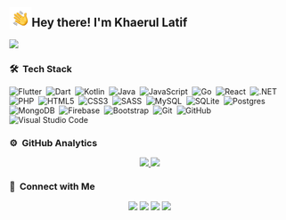 <img alt="Night Coding" src="Hand%20Wave.gif" width='40' align="left"/><h2>Hey there! I'm Khaerul Latif</h2>

![](https://readme-typing-svg.herokuapp.com?lines=Software+Developer;Mobile+Developer;Flutter+Developer;IT+Developer;Application+Developer;Web+Developer;FullStack+Developer;FrontEnd+Developer;BackEnd+Developer;)

<!-- ## 👋 &nbsp;Hey there! I'm Rohman Beny Riyanto -->

### 🛠 &nbsp;Tech Stack

![Flutter](https://img.shields.io/badge/Flutter-%2302569B.svg?style=for-the-badge&logo=Flutter&logoColor=white)&nbsp;
![Dart](https://img.shields.io/badge/dart-%230175C2.svg?style=for-the-badge&logo=dart&logoColor=white)&nbsp;
![Kotlin](https://img.shields.io/badge/kotlin-%237F52FF.svg?style=for-the-badge&logo=kotlin&logoColor=white)&nbsp;
![Java](https://img.shields.io/badge/java-%23ED8B00.svg?style=for-the-badge&logo=Java&logoColor=white)&nbsp;
![JavaScript](https://img.shields.io/badge/javascript-%23323330.svg?style=for-the-badge&logo=javascript&logoColor=%23F7DF1E)&nbsp;
![Go](https://img.shields.io/badge/go-%2300ADD8.svg?style=for-the-badge&logo=go&logoColor=white)&nbsp;
![React](https://img.shields.io/badge/react-%2320232a.svg?style=for-the-badge&logo=react&logoColor=%2361DAFB)&nbsp;
![.NET](https://img.shields.io/badge/.NET-5C2D91?style=for-the-badge&logo=dotnet&logoColor=white)&nbsp;
![PHP](https://img.shields.io/badge/php-%23777BB4.svg?style=for-the-badge&logo=php&logoColor=white)&nbsp;
![HTML5](https://img.shields.io/badge/html5-%23E34F26.svg?style=for-the-badge&logo=html5&logoColor=white)&nbsp;
![CSS3](https://img.shields.io/badge/css3-%231572B6.svg?style=for-the-badge&logo=css3&logoColor=white)&nbsp;
![SASS](https://img.shields.io/badge/SASS-hotpink.svg?style=for-the-badge&logo=SASS&logoColor=white)&nbsp;
![MySQL](https://img.shields.io/badge/mysql-%2300f.svg?style=for-the-badge&logo=mysql&logoColor=white)&nbsp;
![SQLite](https://img.shields.io/badge/sqlite-%2307405e.svg?style=for-the-badge&logo=sqlite&logoColor=white)&nbsp;
![Postgres](https://img.shields.io/badge/postgres-%23316192.svg?style=for-the-badge&logo=postgresql&logoColor=white)&nbsp;
![MongoDB](https://img.shields.io/badge/MongoDB-%234ea94b.svg?style=for-the-badge&logo=mongodb&logoColor=white)&nbsp;
![Firebase](https://img.shields.io/badge/Firebase-039BE5?style=for-the-badge&logo=Firebase&logoColor=white)&nbsp;
![Bootstrap](https://img.shields.io/badge/bootstrap-%23563D7C.svg?style=for-the-badge&logo=bootstrap&logoColor=white)&nbsp;
![Git](https://img.shields.io/badge/git-%23F05033.svg?style=for-the-badge&logo=git&logoColor=white)&nbsp;
![GitHub](https://img.shields.io/badge/github-%23121011.svg?style=for-the-badge&logo=github&logoColor=white)&nbsp;
![Visual Studio Code](https://img.shields.io/badge/Visual%20Studio%20Code-0078d7.svg?style=for-the-badge&logo=visual-studio-code&logoColor=white)&nbsp;

### ⚙️ &nbsp;GitHub Analytics

<p align="center">
<a href="https://github.com/Khaerul_Latif">
  <img height="150em" src="https://github-readme-stats-eight-theta.vercel.app/api?username=Khaerul-Latif&show_icons=true&theme=algolia&include_all_commits=true&count_private=true"/>
  <img height="150em" src="https://github-readme-stats-eight-theta.vercel.app/api/top-langs/?username=Khaerul-Latif&layout=compact&langs_count=8&theme=algolia"/>
</a>
</p>

### 🤝 &nbsp;Connect with Me

<p align="center">
<a href="https://linktr.ee/storetif"><img src="https://img.shields.io/badge/-store__tif-3423A6?style=flat&logo=Google-Chrome&logoColor=white"/></a>
<a href="https://www.linkedin.com/in/khaerul-latif/"><img src="https://img.shields.io/badge/-Khaerul%20Latif-0077B5?style=flat&logo=Linkedin&logoColor=white"/></a>
<a href="mailto:khaerullatif21@gmail.com"><img src="https://img.shields.io/badge/-khaerullatif21@gmail.com-D14836?style=flat&logo=Gmail&logoColor=white"/></a>
<a href="https://www.instagram.com/khaerul_latif/"><img src="https://img.shields.io/badge/-khaerul__latif-E4405F?style=flat&logo=Instagram&logoColor=white"/></a>
</p>
